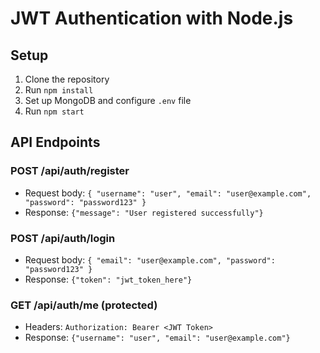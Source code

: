 # JWT Authentication with Node.js

## Setup
1. Clone the repository
2. Run `npm install`
3. Set up MongoDB and configure `.env` file
4. Run `npm start`

## API Endpoints

### POST /api/auth/register
- Request body: `{ "username": "user", "email": "user@example.com", "password": "password123" }`
- Response: `{"message": "User registered successfully"}`

### POST /api/auth/login
- Request body: `{ "email": "user@example.com", "password": "password123" }`
- Response: `{"token": "jwt_token_here"}`

### GET /api/auth/me (protected)
- Headers: `Authorization: Bearer <JWT Token>`
- Response: `{"username": "user", "email": "user@example.com"}`
